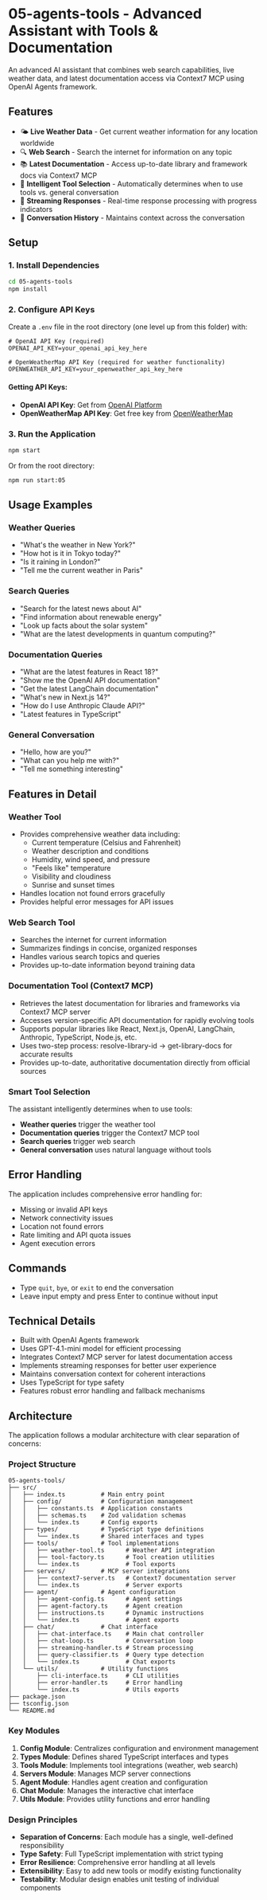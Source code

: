 # 05-agents-tools - Advanced Assistant with Tools & Documentation

An advanced AI assistant that combines web search capabilities, live weather data, and latest documentation access via Context7 MCP using OpenAI Agents framework.

## Features

- 🌤️ **Live Weather Data** - Get current weather information for any location worldwide
- 🔍 **Web Search** - Search the internet for information on any topic
- 📚 **Latest Documentation** - Access up-to-date library and framework docs via Context7 MCP
- 💬 **Intelligent Tool Selection** - Automatically determines when to use tools vs. general conversation
- 🔄 **Streaming Responses** - Real-time response processing with progress indicators
- 📝 **Conversation History** - Maintains context across the conversation

## Setup

### 1. Install Dependencies
```bash
cd 05-agents-tools
npm install
```

### 2. Configure API Keys
Create a `.env` file in the root directory (one level up from this folder) with:

```env
# OpenAI API Key (required)
OPENAI_API_KEY=your_openai_api_key_here

# OpenWeatherMap API Key (required for weather functionality)
OPENWEATHER_API_KEY=your_openweather_api_key_here
```

#### Getting API Keys:
- **OpenAI API Key**: Get from [OpenAI Platform](https://platform.openai.com/api-keys)
- **OpenWeatherMap API Key**: Get free key from [OpenWeatherMap](https://openweathermap.org/api)

### 3. Run the Application
```bash
npm start
```
Or from the root directory:
```bash
npm run start:05
```

## Usage Examples

### Weather Queries
- "What's the weather in New York?"
- "How hot is it in Tokyo today?"
- "Is it raining in London?"
- "Tell me the current weather in Paris"

### Search Queries
- "Search for the latest news about AI"
- "Find information about renewable energy"
- "Look up facts about the solar system"
- "What are the latest developments in quantum computing?"

### Documentation Queries
- "What are the latest features in React 18?"
- "Show me the OpenAI API documentation"
- "Get the latest LangChain documentation"
- "What's new in Next.js 14?"
- "How do I use Anthropic Claude API?"
- "Latest features in TypeScript"

### General Conversation
- "Hello, how are you?"
- "What can you help me with?"
- "Tell me something interesting"

## Features in Detail

### Weather Tool
- Provides comprehensive weather data including:
  - Current temperature (Celsius and Fahrenheit)
  - Weather description and conditions
  - Humidity, wind speed, and pressure
  - "Feels like" temperature
  - Visibility and cloudiness
  - Sunrise and sunset times
- Handles location not found errors gracefully
- Provides helpful error messages for API issues

### Web Search Tool
- Searches the internet for current information
- Summarizes findings in concise, organized responses
- Handles various search topics and queries
- Provides up-to-date information beyond training data

### Documentation Tool (Context7 MCP)
- Retrieves the latest documentation for libraries and frameworks via Context7 MCP server
- Accesses version-specific API documentation for rapidly evolving tools
- Supports popular libraries like React, Next.js, OpenAI, LangChain, Anthropic, TypeScript, Node.js, etc.
- Uses two-step process: resolve-library-id → get-library-docs for accurate results
- Provides up-to-date, authoritative documentation directly from official sources

### Smart Tool Selection
The assistant intelligently determines when to use tools:
- **Weather queries** trigger the weather tool
- **Documentation queries** trigger the Context7 MCP tool
- **Search queries** trigger web search
- **General conversation** uses natural language without tools

## Error Handling

The application includes comprehensive error handling for:
- Missing or invalid API keys
- Network connectivity issues
- Location not found errors
- Rate limiting and API quota issues
- Agent execution errors

## Commands

- Type `quit`, `bye`, or `exit` to end the conversation
- Leave input empty and press Enter to continue without input

## Technical Details

- Built with OpenAI Agents framework
- Uses GPT-4.1-mini model for efficient processing
- Integrates Context7 MCP server for latest documentation access
- Implements streaming responses for better user experience
- Maintains conversation context for coherent interactions
- Uses TypeScript for type safety
- Features robust error handling and fallback mechanisms

## Architecture

The application follows a modular architecture with clear separation of concerns:

### Project Structure
```
05-agents-tools/
├── src/
│   ├── index.ts          # Main entry point
│   ├── config/           # Configuration management
│   │   ├── constants.ts  # Application constants
│   │   ├── schemas.ts    # Zod validation schemas
│   │   └── index.ts      # Config exports
│   ├── types/            # TypeScript type definitions
│   │   └── index.ts      # Shared interfaces and types
│   ├── tools/            # Tool implementations
│   │   ├── weather-tool.ts      # Weather API integration
│   │   ├── tool-factory.ts      # Tool creation utilities
│   │   └── index.ts             # Tool exports
│   ├── servers/          # MCP server integrations
│   │   ├── context7-server.ts   # Context7 documentation server
│   │   └── index.ts             # Server exports
│   ├── agent/            # Agent configuration
│   │   ├── agent-config.ts      # Agent settings
│   │   ├── agent-factory.ts     # Agent creation
│   │   ├── instructions.ts      # Dynamic instructions
│   │   └── index.ts             # Agent exports
│   ├── chat/             # Chat interface
│   │   ├── chat-interface.ts    # Main chat controller
│   │   ├── chat-loop.ts         # Conversation loop
│   │   ├── streaming-handler.ts # Stream processing
│   │   ├── query-classifier.ts  # Query type detection
│   │   └── index.ts             # Chat exports
│   └── utils/            # Utility functions
│       ├── cli-interface.ts     # CLI utilities
│       ├── error-handler.ts     # Error handling
│       └── index.ts             # Utils exports
├── package.json
├── tsconfig.json
└── README.md
```

### Key Modules

1. **Config Module**: Centralizes configuration and environment management
2. **Types Module**: Defines shared TypeScript interfaces and types
3. **Tools Module**: Implements tool integrations (weather, web search)
4. **Servers Module**: Manages MCP server connections
5. **Agent Module**: Handles agent creation and configuration
6. **Chat Module**: Manages the interactive chat interface
7. **Utils Module**: Provides utility functions and error handling

### Design Principles

- **Separation of Concerns**: Each module has a single, well-defined responsibility
- **Type Safety**: Full TypeScript implementation with strict typing
- **Error Resilience**: Comprehensive error handling at all levels
- **Extensibility**: Easy to add new tools or modify existing functionality
- **Testability**: Modular design enables unit testing of individual components
